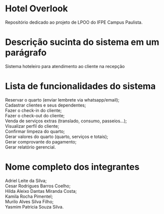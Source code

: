 # Hotel Overlook 
Repositório dedicado ao projeto de LPOO do IFPE Campus Paulista.

# Descrição sucinta do sistema em um parágrafo
Sistema hoteleiro para atendimento ao cliente na recepção

# Lista de funcionalidades do sistema
Reservar o quarto (enviar lembrete via whatsapp/email); <br /> Cadastrar clientes e seus dependentes; <br /> Fazer o check-in do cliente; <br /> Fazer o check-out do cliente; <br /> Venda de serviços extras (translado, consumo, passeios…); <br /> Visualizar perfil do cliente; <br /> Confirmar limpeza do quarto; <br /> Gerar valores do quarto (quarto, serviços e totais); <br /> Gerar comprovante do pagamento; <br /> Gerar relatório gerencial.

# Nome completo dos integrantes
Adriel Leite da Silva; <br /> Cesar Rodrigues Barros Coelho; <br /> Hilda Aleixo Dantas Miranda Costa; <br /> Kamila Rocha Pimentel; <br /> Murilo Alves Silva Filho; <br /> Yasmim Patricia Souza Silva.
